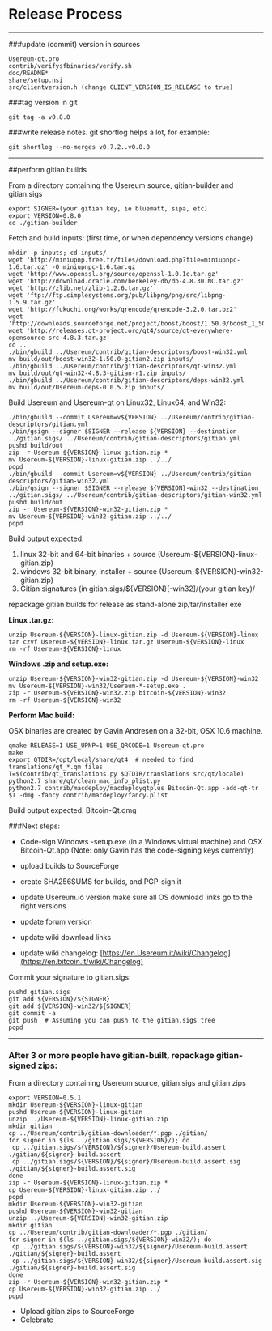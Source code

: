 Release Process
====================

* * *

###update (commit) version in sources


	Usereum-qt.pro
	contrib/verifysfbinaries/verify.sh
	doc/README*
	share/setup.nsi
	src/clientversion.h (change CLIENT_VERSION_IS_RELEASE to true)

###tag version in git

	git tag -a v0.8.0

###write release notes. git shortlog helps a lot, for example:

	git shortlog --no-merges v0.7.2..v0.8.0

* * *

##perform gitian builds

 From a directory containing the Usereum source, gitian-builder and gitian.sigs
  
	export SIGNER=(your gitian key, ie bluematt, sipa, etc)
	export VERSION=0.8.0
	cd ./gitian-builder

 Fetch and build inputs: (first time, or when dependency versions change)

	mkdir -p inputs; cd inputs/
	wget 'http://miniupnp.free.fr/files/download.php?file=miniupnpc-1.6.tar.gz' -O miniupnpc-1.6.tar.gz
	wget 'http://www.openssl.org/source/openssl-1.0.1c.tar.gz'
	wget 'http://download.oracle.com/berkeley-db/db-4.8.30.NC.tar.gz'
	wget 'http://zlib.net/zlib-1.2.6.tar.gz'
	wget 'ftp://ftp.simplesystems.org/pub/libpng/png/src/libpng-1.5.9.tar.gz'
	wget 'http://fukuchi.org/works/qrencode/qrencode-3.2.0.tar.bz2'
	wget 'http://downloads.sourceforge.net/project/boost/boost/1.50.0/boost_1_50_0.tar.bz2'
	wget 'http://releases.qt-project.org/qt4/source/qt-everywhere-opensource-src-4.8.3.tar.gz'
	cd ..
	./bin/gbuild ../Usereum/contrib/gitian-descriptors/boost-win32.yml
	mv build/out/boost-win32-1.50.0-gitian2.zip inputs/
	./bin/gbuild ../Usereum/contrib/gitian-descriptors/qt-win32.yml
	mv build/out/qt-win32-4.8.3-gitian-r1.zip inputs/
	./bin/gbuild ../Usereum/contrib/gitian-descriptors/deps-win32.yml
	mv build/out/Usereum-deps-0.0.5.zip inputs/

 Build Usereum and Usereum-qt on Linux32, Linux64, and Win32:
  
	./bin/gbuild --commit Usereum=v${VERSION} ../Usereum/contrib/gitian-descriptors/gitian.yml
	./bin/gsign --signer $SIGNER --release ${VERSION} --destination ../gitian.sigs/ ../Usereum/contrib/gitian-descriptors/gitian.yml
	pushd build/out
	zip -r Usereum-${VERSION}-linux-gitian.zip *
	mv Usereum-${VERSION}-linux-gitian.zip ../../
	popd
	./bin/gbuild --commit Usereum=v${VERSION} ../Usereum/contrib/gitian-descriptors/gitian-win32.yml
	./bin/gsign --signer $SIGNER --release ${VERSION}-win32 --destination ../gitian.sigs/ ../Usereum/contrib/gitian-descriptors/gitian-win32.yml
	pushd build/out
	zip -r Usereum-${VERSION}-win32-gitian.zip *
	mv Usereum-${VERSION}-win32-gitian.zip ../../
	popd

  Build output expected:

  1. linux 32-bit and 64-bit binaries + source (Usereum-${VERSION}-linux-gitian.zip)
  2. windows 32-bit binary, installer + source (Usereum-${VERSION}-win32-gitian.zip)
  3. Gitian signatures (in gitian.sigs/${VERSION}[-win32]/(your gitian key)/

repackage gitian builds for release as stand-alone zip/tar/installer exe

**Linux .tar.gz:**

	unzip Usereum-${VERSION}-linux-gitian.zip -d Usereum-${VERSION}-linux
	tar czvf Usereum-${VERSION}-linux.tar.gz Usereum-${VERSION}-linux
	rm -rf Usereum-${VERSION}-linux

**Windows .zip and setup.exe:**

	unzip Usereum-${VERSION}-win32-gitian.zip -d Usereum-${VERSION}-win32
	mv Usereum-${VERSION}-win32/Usereum-*-setup.exe .
	zip -r Usereum-${VERSION}-win32.zip bitcoin-${VERSION}-win32
	rm -rf Usereum-${VERSION}-win32

**Perform Mac build:**

  OSX binaries are created by Gavin Andresen on a 32-bit, OSX 10.6 machine.

	qmake RELEASE=1 USE_UPNP=1 USE_QRCODE=1 Usereum-qt.pro
	make
	export QTDIR=/opt/local/share/qt4  # needed to find translations/qt_*.qm files
	T=$(contrib/qt_translations.py $QTDIR/translations src/qt/locale)
	python2.7 share/qt/clean_mac_info_plist.py
	python2.7 contrib/macdeploy/macdeployqtplus Bitcoin-Qt.app -add-qt-tr $T -dmg -fancy contrib/macdeploy/fancy.plist

 Build output expected: Bitcoin-Qt.dmg

###Next steps:

* Code-sign Windows -setup.exe (in a Windows virtual machine) and
  OSX Bitcoin-Qt.app (Note: only Gavin has the code-signing keys currently)

* upload builds to SourceForge

* create SHA256SUMS for builds, and PGP-sign it

* update Usereum.io version
  make sure all OS download links go to the right versions

* update forum version

* update wiki download links

* update wiki changelog: [https://en.Usereum.it/wiki/Changelog](https://en.bitcoin.it/wiki/Changelog)

Commit your signature to gitian.sigs:

	pushd gitian.sigs
	git add ${VERSION}/${SIGNER}
	git add ${VERSION}-win32/${SIGNER}
	git commit -a
	git push  # Assuming you can push to the gitian.sigs tree
	popd

-------------------------------------------------------------------------

### After 3 or more people have gitian-built, repackage gitian-signed zips:

From a directory containing Usereum source, gitian.sigs and gitian zips

	export VERSION=0.5.1
	mkdir Usereum-${VERSION}-linux-gitian
	pushd Usereum-${VERSION}-linux-gitian
	unzip ../Usereum-${VERSION}-linux-gitian.zip
	mkdir gitian
	cp ../Usereum/contrib/gitian-downloader/*.pgp ./gitian/
	for signer in $(ls ../gitian.sigs/${VERSION}/); do
	 cp ../gitian.sigs/${VERSION}/${signer}/Usereum-build.assert ./gitian/${signer}-build.assert
	 cp ../gitian.sigs/${VERSION}/${signer}/Usereum-build.assert.sig ./gitian/${signer}-build.assert.sig
	done
	zip -r Usereum-${VERSION}-linux-gitian.zip *
	cp Usereum-${VERSION}-linux-gitian.zip ../
	popd
	mkdir Usereum-${VERSION}-win32-gitian
	pushd Usereum-${VERSION}-win32-gitian
	unzip ../Usereum-${VERSION}-win32-gitian.zip
	mkdir gitian
	cp ../Usereum/contrib/gitian-downloader/*.pgp ./gitian/
	for signer in $(ls ../gitian.sigs/${VERSION}-win32/); do
	 cp ../gitian.sigs/${VERSION}-win32/${signer}/Usereum-build.assert ./gitian/${signer}-build.assert
	 cp ../gitian.sigs/${VERSION}-win32/${signer}/Usereum-build.assert.sig ./gitian/${signer}-build.assert.sig
	done
	zip -r Usereum-${VERSION}-win32-gitian.zip *
	cp Usereum-${VERSION}-win32-gitian.zip ../
	popd

- Upload gitian zips to SourceForge
- Celebrate 
